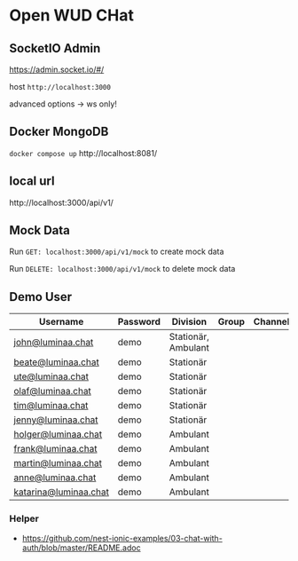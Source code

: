 # Open WUD CHat

## SocketIO Admin

https://admin.socket.io/#/

host `http://localhost:3000`

advanced options -> ws only!

## Docker MongoDB
`docker compose up`
http://localhost:8081/

## local url
http://localhost:3000/api/v1/

## Mock Data

Run `GET: localhost:3000/api/v1/mock` to create mock data

Run `DELETE: localhost:3000/api/v1/mock` to delete mock data

## Demo User

| Username              | Password | Division            | Group | Channel | Roles             |
|-----------------------|----------|---------------------|-------|---------|-------------------|
| john@luminaa.chat     | demo     | Stationär, Ambulant |       |         | employee,admin    |
| beate@luminaa.chat    | demo     | Stationär           |       |         | employee,teamlead |
| ute@luminaa.chat      | demo     | Stationär           |       |         | employee          |
| olaf@luminaa.chat     | demo     | Stationär           |       |         | employee          |
| tim@luminaa.chat      | demo     | Stationär           |       |         | client            |
| jenny@luminaa.chat    | demo     | Stationär           |       |         | client            |
| holger@luminaa.chat   | demo     | Ambulant            |       |         | employee,teamlead |
| frank@luminaa.chat    | demo     | Ambulant            |       |         | employee          |
| martin@luminaa.chat   | demo     | Ambulant            |       |         | employee          |
| anne@luminaa.chat     | demo     | Ambulant            |       |         | client            |
| katarina@luminaa.chat | demo     | Ambulant            |       |         | client            |


### Helper
- https://github.com/nest-ionic-examples/03-chat-with-auth/blob/master/README.adoc